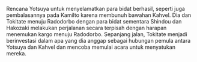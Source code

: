 Rencana Yotsuya untuk menyelamatkan para bidat berhasil, seperti juga pembalasannya pada Kamilto karena membunuh bawahan Kahvel. Dia dan Tokitate menuju Radodorbo dengan para bidat sementara Shindou dan Hakozaki melakukan perjalanan secara terpisah dengan harapan menemukan kargo menuju Radodorbo. Sepanjang jalan, Tokitate menjadi berinvestasi dalam apa yang dia anggap sebagai hubungan pemula antara Yotsuya dan Kahvel dan mencoba memulai acara untuk menyatukan mereka.
